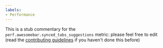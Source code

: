 ```yaml
---
labels:
- Performance
---
```

This is a stub commentary for the `perf.awesomebar.synced_tabs_suggestions` metric: please feel free to edit (read the
[contributing guidelines](https://github.com/mozilla/glean-annotations/blob/main/CONTRIBUTING.md)
if you haven't done this before)
